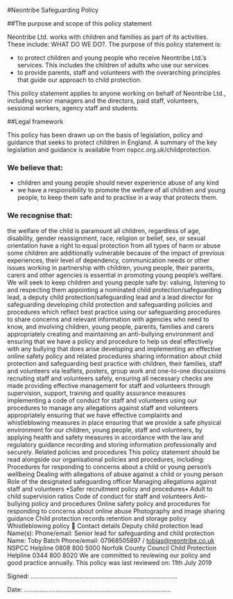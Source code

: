 #Neontribe Safeguarding Policy

##The purpose and scope of this policy statement

Neontribe Ltd. works with children and families as part of its activities. These include: WHAT DO WE DO?. The purpose of this policy statement is:

 - to protect children and young people who receive Neontribe Ltd.’s services. This includes the children of adults who use our services
 - to provide parents, staff and volunteers with the overarching principles that guide our approach to child protection.

This policy statement applies to anyone working on behalf of Neontribe Ltd., including senior managers and the directors, paid staff, volunteers, sessional workers, agency staff and students.

##Legal framework

This policy has been drawn up on the basis of legislation, policy and guidance that seeks to protect children in England. A summary of the key legislation and guidance is available from nspcc.org.uk/childprotection.

### We believe that:

 - children and young people should never experience abuse of any kind
 - we have a responsibility to promote the welfare of all children and young people, to keep them safe and to practise in a way that protects them.

### We recognise that:

the welfare of the child is paramount
all children, regardless of age, disability, gender reassignment, race, religion or belief, sex, or sexual orientation have a right to equal protection from all types of harm or abuse
some children are additionally vulnerable because of the impact of previous experiences, their level of dependency, communication needs or other issues
working in partnership with children, young people, their parents, carers and other agencies is essential in promoting young people’s welfare. 
We will seek to keep children and young people safe by:
valuing, listening to and respecting them
appointing a nominated child protection/safeguarding lead, a deputy child protection/safeguarding lead and a lead director for safeguarding
developing child protection and safeguarding policies and procedures which reflect best practice
using our safeguarding procedures to share concerns and relevant information with agencies who need to know, and involving children, young people, parents, families and carers appropriately
creating and maintaining an anti-bullying environment and ensuring that we have a policy and procedure to help us deal effectively with any bullying that does arise
developing and implementing an effective online safety policy and related procedures
sharing information about child protection and safeguarding best practice with children, their families, staff and volunteers via leaflets, posters, group work and one-to-one discussions
recruiting staff and volunteers safely, ensuring all necessary checks are made
providing effective management for staff and volunteers through supervision, support, training and quality assurance measures
implementing a code of conduct for staff and volunteers
using our procedures to manage any allegations against staff and volunteers appropriately
ensuring that we have effective complaints and whistleblowing measures in place
ensuring that we provide a safe physical environment for our children, young people, staff and volunteers, by applying health and safety measures in accordance with the law and regulatory guidance
recording and storing information professionally and securely.
Related policies and procedures
This policy statement should be read alongside our organisational policies and procedures, including:
Procedures for responding to concerns about a child or young person’s wellbeing
Dealing with allegations of abuse against a child or young person
Role of the designated safeguarding officer
Managing allegations against staff and volunteers •Safer recruitment policy and procedures•
Adult to child supervision ratios
Code of conduct for staff and volunteers
Anti-bullying policy and procedures
Online safety policy and procedures for responding to concerns about online abuse
Photography and image sharing guidance
Child protection records retention and storage policy
Whistleblowing policy

Contact details
Deputy child protection lead 
Name(s): 
Phone/email:
Senior lead for safeguarding and child protection
Name:        Toby Batch
Phone/email:    07968505897 / tobias@neontribe.co.uk
NSPCC Helpline 0808 800 5000
Norfolk County Council Child Protection Helpline 0344 800 8020
We are committed to reviewing our policy and good practice annually.
This policy was last reviewed on: 11th July 2019


Signed:    ....................................................................................


Date:         ....................................................................................
